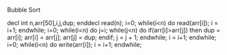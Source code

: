 Bubble Sort  

decl
   int n,arr\[50\],i,j,dup;
enddecl
  read(n);
  i=0;
  while(i<n) do
    read(arr\[i\]);
    i = i+1;
  endwhile;
  i=0;
  while(i<n) do
    j=i;
    while(j<n) do
      if(arr\[i\]>arr\[j\]) then
        dup = arr\[i\];
        arr\[i\] = arr\[j\];
        arr\[j\] = dup;
      endif;
      j = j + 1;
    endwhile;
    i = i+1;
  endwhile;
  i=0;
  while(i<n) do
    write(arr\[i\]);
    i = i+1;
  endwhile;